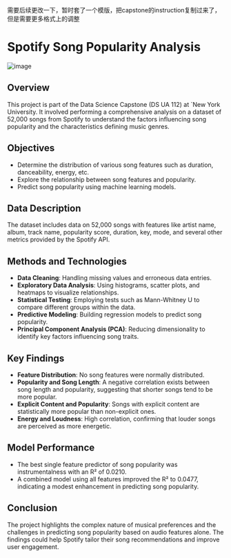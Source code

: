 需要后续更改一下，暂时套了一个模版，把capstone的instruction复制过来了，但是需要更多格式上的调整
# Spotify Song Popularity Analysis
![image](https://github.com/J-hjr/Jerry_Huang_DS_Project_Portfolio/assets/158063353/e6eb6969-973a-40ef-9c4d-d1c342bbd22a)

## Overview
This project is part of the Data Science Capstone (DS UA 112) at `New York University. It involved performing a comprehensive analysis on a dataset of 52,000 songs from Spotify to understand the factors influencing song popularity and the characteristics defining music genres.

## Objectives
- Determine the distribution of various song features such as duration, danceability, energy, etc.
- Explore the relationship between song features and popularity.
- Predict song popularity using machine learning models.

## Data Description
The dataset includes data on 52,000 songs with features like artist name, album, track name, popularity score, duration, key, mode, and several other metrics provided by the Spotify API.

## Methods and Technologies
- **Data Cleaning**: Handling missing values and erroneous data entries.
- **Exploratory Data Analysis**: Using histograms, scatter plots, and heatmaps to visualize relationships.
- **Statistical Testing**: Employing tests such as Mann-Whitney U to compare different groups within the data.
- **Predictive Modeling**: Building regression models to predict song popularity.
- **Principal Component Analysis (PCA)**: Reducing dimensionality to identify key factors influencing song traits.

## Key Findings
- **Feature Distribution**: No song features were normally distributed.
- **Popularity and Song Length**: A negative correlation exists between song length and popularity, suggesting that shorter songs tend to be more popular.
- **Explicit Content and Popularity**: Songs with explicit content are statistically more popular than non-explicit ones.
- **Energy and Loudness**: High correlation, confirming that louder songs are perceived as more energetic.

## Model Performance
- The best single feature predictor of song popularity was instrumentalness with an R² of 0.0210.
- A combined model using all features improved the R² to 0.0477, indicating a modest enhancement in predicting song popularity.

## Conclusion
The project highlights the complex nature of musical preferences and the challenges in predicting song popularity based on audio features alone. The findings could help Spotify tailor their song recommendations and improve user engagement.
